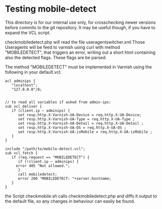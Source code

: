 Testing mobile-detect
=====================

This directory is for our internal use only, for crosschecking newer versions before 
commits to the git repository.
It may be useful though, if you have to expand the VCL script.

checkmobiledetect.php will read the file useragentswitcher.xml 
Those Useragents will be feed to varnish using curl with method "MOBILEDETECT",
that triggers an error, writing out a short html containing also the detected flags.
These flags are be parsed.

The method "MOBILEDETECT" must be implemented in Varnish using the following in your default.vcl:

    acl adminips {
       "localhost";
       "127.0.0.0"/8;


    // to read all variables if asked from admin-ips:
    sub vcl_deliver {
       if (client.ip ~ adminips) {
          set resp.http.X-Varnish-UA-Device = req.http.X-UA-Device;
          set resp.http.X-Varnish-UA-Type = req.http.X-UA-Type ;
          set resp.http.X-Varnish-UA-Detail = req.http.X-UA-Detail ;
          set resp.http.X-Varnish-UA-OS = req.http.X-UA-OS ;
          set resp.http.X-Varnish-UA-isMobile = req.http.X-UA-isMobile ;
       } 
    }

    include "/path/to/mobile-detect.vcl";
    sub vcl_fetch {
       if (req.request == "MOBILEDETECT") {
          if (!client.ip ~ adminips) {
         error 405 "Not allowed.";
          }
          call mobiledetect;
          error 200 "MOBILEDETECT: "+server.hostname;
       }
    }


the Script checkmobile.sh calls checkmobiledetect.php and diffs it output to the default file, 
so any changes in behaviour can easily be found.
